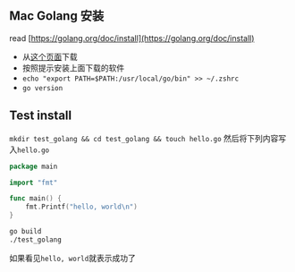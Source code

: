 
## Mac Golang 安装
read  [https://golang.org/doc/install](https://golang.org/doc/install)

- 从[这个页面](https://golang.org/dl/)下载
- 按照提示安装上面下载的软件
- `echo "export PATH=$PATH:/usr/local/go/bin" >> ~/.zshrc`
- `go version`

## Test install
`mkdir test_golang && cd test_golang && touch hello.go`
然后将下列内容写入`hello.go`
```go
package main

import "fmt"

func main() {
    fmt.Printf("hello, world\n")
}
```

```bash
go build
./test_golang
```
如果看见`hello, world`就表示成功了
